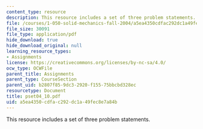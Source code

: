 ```yaml
---
content_type: resource
description: This resource includes a set of three problem statements.
file: /courses/1-050-solid-mechanics-fall-2004/a5ea4350cdfac292dc1a49fec8e7a84b_pset04_10.pdf
file_size: 30091
file_type: application/pdf
hide_download: true
hide_download_original: null
learning_resource_types:
- Assignments
license: https://creativecommons.org/licenses/by-nc-sa/4.0/
ocw_type: OCWFile
parent_title: Assignments
parent_type: CourseSection
parent_uid: b2807f85-9dc3-2920-f155-75bbcbd328ec
resourcetype: Document
title: pset04_10.pdf
uid: a5ea4350-cdfa-c292-dc1a-49fec8e7a84b
---
```

This resource includes a set of three problem statements.